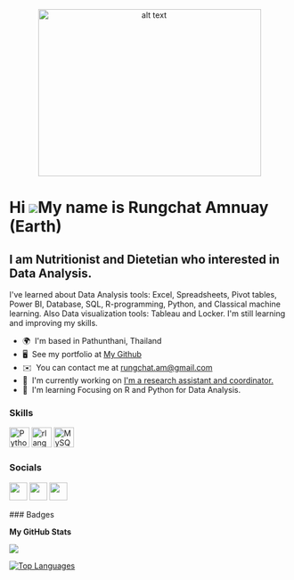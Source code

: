 <div p align = "center">
  <img src="https://www.iihglobal.com/wp-content/uploads/2019/02/dcsad-1.gif" alt="alt text" title="Title" width="400" height="300">
</div>

Hi ![](https://user-images.githubusercontent.com/18350557/176309783-0785949b-9127-417c-8b55-ab5a4333674e.gif)My name is Rungchat Amnuay (Earth)
===============================================================================================================================================

I am Nutritionist and Dietetian who interested in Data Analysis.
-----------------------------------------------------------------

I've learned about Data Analysis tools: Excel, Spreadsheets, Pivot tables, Power BI, Database, SQL, R-programming, Python, and Classical machine learning. Also Data visualization tools: Tableau and Locker. I'm still learning and improving my skills.


*   🌍  I'm based in Pathunthani, Thailand
*   🖥️  See my portfolio at [My Github](http://github.com/Am-Rungchat)
*   ✉️  You can contact me at [rungchat.am@gmail.com](mailto:rungchat.am@gmail.com)
*   🚀  I'm currently working on [I'm a research assistant and coordinator.](http://sonkthaiglairok.com)
*   🧠  I'm learning Focusing on R and Python for Data Analysis.

### Skills

<p align="left">
<a href="https://www.python.org/" target="_blank" rel="noreferrer"><img src="https://raw.githubusercontent.com/danielcranney/readme-generator/main/public/icons/skills/python-colored.svg" width="36" height="36" alt="Python" /></a>
<a href="https://www.r-project.org/" target="_blank" rel="noreferrer"><img src="https://raw.githubusercontent.com/danielcranney/readme-generator/main/public/icons/skills/rlang-colored.svg" width="36" height="36" alt="rlang" /></a>
<a href="https://www.mysql.com/" target="_blank" rel="noreferrer"><img src="https://raw.githubusercontent.com/danielcranney/readme-generator/main/public/icons/skills/mysql-colored.svg" width="36" height="36" alt="MySQL" /></a>
</p>

### Socials

<p align="left"> <a href="https://discord.com/users/Divas#3401" target="_blank" rel="noreferrer"><img src="https://raw.githubusercontent.com/danielcranney/readme-generator/main/public/icons/socials/discord.svg" width="32" height="32" /></a> <a href="https://www.github.com/Am-Rungchat" target="_blank" rel="noreferrer"><img src="https://raw.githubusercontent.com/danielcranney/readme-generator/main/public/icons/socials/github.svg" width="32" height="32" /></a> <a href="https://www.linkedin.com/in/rungchat-amnuay-b2376414b/" target="_blank" rel="noreferrer"><img src="https://raw.githubusercontent.com/danielcranney/readme-generator/main/public/icons/socials/linkedin.svg" width="32" height="32" /></a></p>
### Badges

<b>My GitHub Stats</b>

<a href="http://www.github.com/Am-Rungchat"><img src="https://github-readme-streak-stats.herokuapp.com/?user=Am-Rungchat&stroke=ffffff&background=1c1917&ring=0891b2&fire=0891b2&currStreakNum=ffffff&currStreakLabel=0891b2&sideNums=ffffff&sideLabels=ffffff&dates=ffffff&hide_border=true" /></a>

<a href="https://github.com/Am-Rungchat" align="left"><img src="https://github-readme-stats.vercel.app/api/top-langs/?username=Am-Rungchat&langs_count=10&title_color=0891b2&text_color=ffffff&icon_color=0891b2&bg_color=1c1917&hide_border=true&locale=en&custom_title=Top%20%Languages" alt="Top Languages" /></a>
